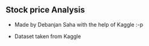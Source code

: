 ## Stock price Analysis  

- Made by Debanjan Saha with the help of Kaggle :-p

- Dataset taken from Kaggle